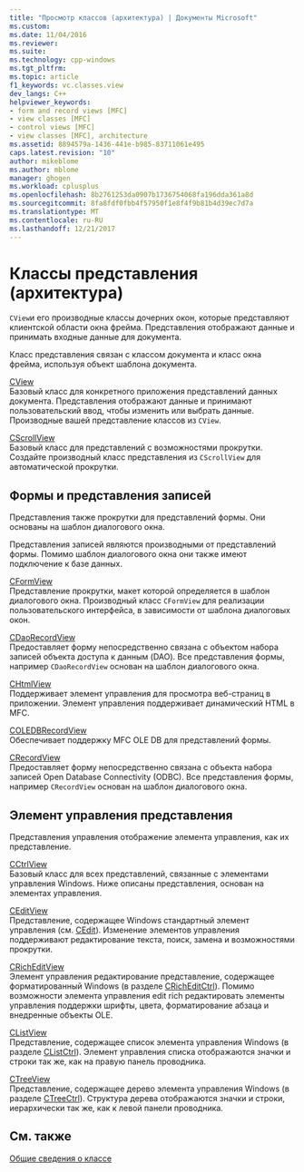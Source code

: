 ```yaml
---
title: "Просмотр классов (архитектура) | Документы Microsoft"
ms.custom: 
ms.date: 11/04/2016
ms.reviewer: 
ms.suite: 
ms.technology: cpp-windows
ms.tgt_pltfrm: 
ms.topic: article
f1_keywords: vc.classes.view
dev_langs: C++
helpviewer_keywords:
- form and record views [MFC]
- view classes [MFC]
- control views [MFC]
- view classes [MFC], architecture
ms.assetid: 8894579a-1436-441e-b985-83711061e495
caps.latest.revision: "10"
author: mikeblome
ms.author: mblome
manager: ghogen
ms.workload: cplusplus
ms.openlocfilehash: 8b2761253da0907b1736754068fa196dda361a8d
ms.sourcegitcommit: 8fa8fdf0fbb4f57950f1e8f4f9b81b4d39ec7d7a
ms.translationtype: MT
ms.contentlocale: ru-RU
ms.lasthandoff: 12/21/2017
---
```

# <a name="view-classes-architecture"></a>Классы представления (архитектура)
`CView`и его производные классы дочерних окон, которые представляют клиентской области окна фрейма. Представления отображают данные и принимать входные данные для документа.  
  
 Класс представления связан с классом документа и класс окна фрейма, используя объект шаблона документа.  
  
 [CView](../mfc/reference/cview-class.md)  
 Базовый класс для конкретного приложения представлений данных документа. Представления отображают данные и принимают пользовательский ввод, чтобы изменить или выбрать данные. Производные вашей представление классов из `CView`.  
  
 [CScrollView](../mfc/reference/cscrollview-class.md)  
 Базовый класс для представлений с возможностями прокрутки. Создайте производный класс представления из `CScrollView` для автоматической прокрутки.  
  
## <a name="form-and-record-views"></a>Формы и представления записей  
 Представления также прокрутки для представлений формы. Они основаны на шаблон диалогового окна.  
  
 Представления записей являются производными от представлений формы. Помимо шаблон диалогового окна они также имеют подключение к базе данных.  
  
 [CFormView](../mfc/reference/cformview-class.md)  
 Представление прокрутки, макет которой определяется в шаблон диалогового окна. Производный класс `CFormView` для реализации пользовательского интерфейса, в зависимости от шаблона диалоговых окон.  
  
 [CDaoRecordView](../mfc/reference/cdaorecordview-class.md)  
 Предоставляет форму непосредственно связана с объектом набора записей объекта доступа к данным (DAO). Все представления формы, например `CDaoRecordView` основан на шаблон диалогового окна.  
  
 [CHtmlView](../mfc/reference/chtmlview-class.md)  
 Поддерживает элемент управления для просмотра веб-страниц в приложении. Элемент управления поддерживает динамический HTML в MFC.  
  
 [COLEDBRecordView](../mfc/reference/coledbrecordview-class.md)  
 Обеспечивает поддержку MFC OLE DB для представлений формы.  
  
 [CRecordView](../mfc/reference/crecordview-class.md)  
 Предоставляет форму непосредственно связана с объекта набора записей Open Database Connectivity (ODBC). Все представления формы, например `CRecordView` основан на шаблон диалогового окна.  
  
## <a name="control-views"></a>Элемент управления представления  
 Представления управления отображение элемента управления, как их представление.  
  
 [CCtrlView](../mfc/reference/cctrlview-class.md)  
 Базовый класс для всех представлений, связанные с элементами управления Windows. Ниже описаны представления, основан на элементах управления.  
  
 [CEditView](../mfc/reference/ceditview-class.md)  
 Представление, содержащее Windows стандартный элемент управления (см. [CEdit](../mfc/reference/cedit-class.md)). Изменение элементов управления поддерживают редактирование текста, поиск, замена и возможностями прокрутки.  
  
 [CRichEditView](../mfc/reference/cricheditview-class.md)  
 Элемент управления редактирование представление, содержащее форматированный Windows (в разделе [CRichEditCtrl](../mfc/reference/cricheditctrl-class.md)). Помимо возможности элемента управления edit rich редактировать элементы управления поддержки шрифты, цвета, форматирование абзаца и внедренные объекты OLE.  
  
 [CListView](../mfc/reference/clistview-class.md)  
 Представление, содержащее список элемента управления Windows (в разделе [CListCtrl](../mfc/reference/clistctrl-class.md)). Элемент управления списка отображаются значки и строки так же, как на правую панель проводника.  
  
 [CTreeView](../mfc/reference/ctreeview-class.md)  
 Представление, содержащее дерево элемента управления Windows (в разделе [CTreeCtrl](../mfc/reference/ctreectrl-class.md)). Структура дерева отображаются значки и строки, иерархически так же, как к левой панели проводника.  
  
## <a name="see-also"></a>См. также  
 [Общие сведения о классе](../mfc/class-library-overview.md)

